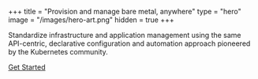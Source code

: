 +++
title = "Provision and manage bare metal, anywhere"
type = "hero"
image = "/images/hero-art.png"
hidden = true
+++

Standardize infrastructure and application management using the same API-centric, declarative configuration and automation approach pioneered by the Kubernetes community.

[Get Started](https://docs.tinkerbell.org/setup/)
